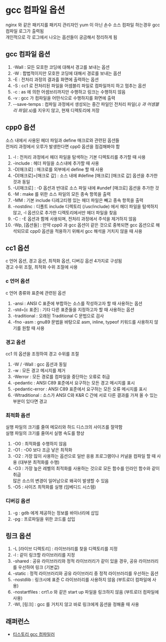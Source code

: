 # gcc 컴파일 옵션 
nginx 와 같은 패키지를 패키지 관리자인 yum 이 아닌 손수 소스 컴파일 하는경우 gcc 컴파일 로그가 출력됨   
개인적으로 각 로그에서 나오는 옵션들이 궁금해서 정리하게 됨  

## gcc 컴파일 옵션 
1. -Wall : 모든 모호한 코딩에 대해서 경고를 보내는 옵션
2. -W : 합법적이지만 모호한 코딩에 대해서 경로를 보내는 옵션
3. -E : 전처리 과정의 결과흘 화면에 출력하는 옵션 
4. -S : cc1 로 전처리된 파일을 어셈블리 파일로 컴파일까지 하고 멈추는 옵션
5. -c : as 에 의한 어셈브리까지만 수행하고 링크는 수행하지 않음 
6. -v : gcc 가 컴파일을 어떤식으로 수행하지를 화면에 출력 
7. --save-temps : 컴파일 과정에서 생성되는 중간 파일인 전처리 파일(*.i) 과 어셈블리 파일(*.s)를 지우지 않고, 현재 디렉토리에 저장
  
## cpp0 옵션
소스 내에서 사용된 헤더 파일과 define 매크로와 관련된 옵션들  
전처리 과정에서 오루가 발생한다면 cpp0 옵션을 점검해봐야 함  
1. -l : 전처리 과정에서 헤더 파일을 탐색하는 기본 디렉토리를 추가할 때 사용
2. -include : 헤더 파일을 소스내에 추가할 때 사용
3. -D\[매크로\] : 매크로를 외부에서 define 할 때 사용
4. -D\[매크로\]=\[매크로 값\] : 소스 내에 #define \[매크로\] \[매크로 값\] 옵션을 추가한 것과 동일
5. -U\[매크로\] : -D 옵션과 반대로 소스 파일 내에 #undef \[매크로\] 옵션을 추가한 것 
6. -M : make 를 위한 소스 파일의 모든 종속 항목을 출력
7. -MM : 기본 include 디레고티렝 있는 헤더 파일은 빼고 종속 항목을 출력 
8. -nostdinc : 디폴트 include 디렉토리 (/usr/include) 에서 헤더 파일을 탐색하지 않고, -l 옵션으로 추가한 디렉토리에서만 헤더 파일을 찾음 
9. -C : -E 옵션과 함께 사용되며, 전처리 과정에서 주석을 제거하지 않음
10. -Wp, \[옵션들\] : 만약 cpp0 과 gcc 옵션이 같은 것으로 중복되면 gcc 옵션으로 해석되므로 cpp0 옵션을 적용하기 위해서 gcc 해석을 거치지 않을 때 사용

## cc1 옵션
c 언어 옵션, 경고 옵션, 최적화 옵션, 디버깅 옵션 4가지로 구성됨  
경고 수위 조절, 최적화 수위 조절에 사용

### c 언어 옵션
c 언어 종류와 표준에 관련된 옵션 
1. -ansi : ANSI C 표준에 부합하는 소스를 작성하고자 할 때 사용하는 옵션 
2. -std=[c 표준] : 기타 다른 표준들을 지정하고자 할 때 사용하는 옵션 
3. -traditional : 오래된 Traditional C 문법으로 검사
4. -fno -asm : gnu89 문법을 바탕으로 asm, inline, typeof 키워드를 사용하지 않기를 원할 때 사용

### 경고 옵션
cc1 의 옵션을 조정하여 경고 수위를 조절
1. -W / -Wall : gcc 옵션과 동일
2. -w : 모든 경고 메시지를 제거
3. -Werror : 모든 경로를 컴파일을 중단하는 오류로 취급 
4. -pedantic : ANSI C89 표준에서 요구하는 모든 경고 메시지를 표시
5. -pedantic-error : ANSI C89 표준에서 요구하는 모든 오류 메시지를 표시 
6. -Wtraditional : 소스가 ANSI C와 K&R C 간에 서로 다른 결과를 가져 올 수 있는 부분이 있다면 경고 

### 최적화 옵션 
실행 파일의 크기를 줄여 메모리와 하드 디스크의 사이즈를 절약함  
실행 파일의 크기를 줄여서 실행 속도를 향상  
1. -O0 : 최적화를 수행하지 않음 
2. -O1 : -O0 보다 조금 낳은 최적화
3. -O2 : 가장 많이 사용하는 옵션으로 일반 응용 프로그램이나 커널을 컴파일 할 때 사용 (대부분 최적화를 수행)
4. -O3 : 가장 높은 레벨의 최적화를 사용하는 것으로 모든 함수를 인라인 함수와 같이 취급   
    많은 소스의 변경이 일어남으로 왜곡이 발생할 수 있음 
5. -O5 : 사이즈 최적화를 실행 (임베디드 시스템)

### 디버깅 옵션
1. -g : gdb 에게 제공하는 정보를 바이너리에 삽입
2. -pg : 프로파일을 위한 코드를 삽입 

## 링크 옵션 
1. -L \[라이브 디렉토리\] : 라이브러리를 찾을 디렉토리를 지정
2. -l : 같이 링크할 라이브러리를 지정
3. -shared : 공유 라이브러리와 정적 라이브러리가 같이 있을 경우, 공유 라이브러리를 우선하여 링크 (기본값)
4. -static : 정적 라이브러리와 공유 라이브러리 중 정적 라이브러리를 우선하는 옵션 
5. -nostdlib : 링크시에 표준 C 라이브러리를 사용하지 않음 (부트로더 컴파일에 사용)
6. -nostartfiles : crt1.o 와 같은 start up 파일을 링크하지 않음 (부트로더 컴파일에 사용)
7. -Wl, \[링크\] : gcc 를 거치지 않고 바로 링크에게 옵션을 정해줄 때 사용 

## 래퍼런스 
- [티스토리 gcc 컴파일러](https://dany-it.tistory.com/213)